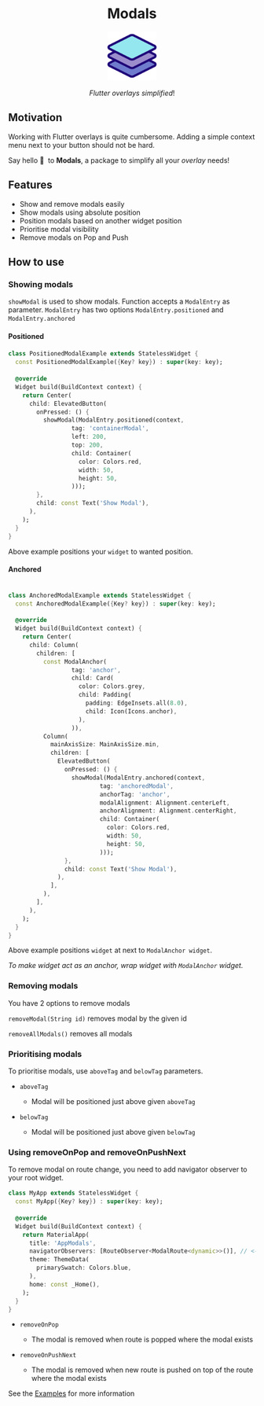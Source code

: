 <div align="center">

# Modals


<p align="center">
<img src="https://raw.githubusercontent.com/KlausJokisuo/modals/master/assets/modals_icon.png" height="100" alt="Modals" />
</p>

_Flutter overlays simplified_!
</div>

## Motivation

Working with Flutter overlays is quite cumbersome. Adding a simple context menu next to your button should not be hard.

Say hello&nbsp;👋 &nbsp;to **Modals**, a package to simplify all your _overlay_ needs!

## Features

* Show and remove modals easily
* Show modals using absolute position
* Position modals based on another widget position
* Prioritise modal visibility
* Remove modals on Pop and Push


## How to use

### Showing modals
`showModal` is used to show modals. Function accepts a `ModalEntry` as parameter.
`ModalEntry` has two options `ModalEntry.positioned` and `ModalEntry.anchored`

#### Positioned
```dart
class PositionedModalExample extends StatelessWidget {
  const PositionedModalExample({Key? key}) : super(key: key);

  @override
  Widget build(BuildContext context) {
    return Center(
      child: ElevatedButton(
        onPressed: () {
          showModal(ModalEntry.positioned(context,
                  tag: 'containerModal',
                  left: 200,
                  top: 200,
                  child: Container(
                    color: Colors.red,
                    width: 50,
                    height: 50,
                  )));
        },
        child: const Text('Show Modal'),
      ),
    );
  }
}
```

Above example positions your `widget` to wanted position.

#### Anchored

```dart

class AnchoredModalExample extends StatelessWidget {
  const AnchoredModalExample({Key? key}) : super(key: key);

  @override
  Widget build(BuildContext context) {
    return Center(
      child: Column(
        children: [
          const ModalAnchor(
                  tag: 'anchor',
                  child: Card(
                    color: Colors.grey,
                    child: Padding(
                      padding: EdgeInsets.all(8.0),
                      child: Icon(Icons.anchor),
                    ),
                  )),
          Column(
            mainAxisSize: MainAxisSize.min,
            children: [
              ElevatedButton(
                onPressed: () {
                  showModal(ModalEntry.anchored(context,
                          tag: 'anchoredModal',
                          anchorTag: 'anchor',
                          modalAlignment: Alignment.centerLeft,
                          anchorAlignment: Alignment.centerRight,
                          child: Container(
                            color: Colors.red,
                            width: 50,
                            height: 50,
                          )));
                },
                child: const Text('Show Modal'),
              ),
            ],
          ),
        ],
      ),
    );
  }
}
```

Above example positions `widget` at next to `ModalAnchor widget`.

_To make widget act as an anchor, wrap widget with `ModalAnchor` widget._

### Removing modals

You have 2 options to remove modals

`removeModal(String id)` removes modal by the given id

`removeAllModals()` removes all modals

### Prioritising modals

To prioritise modals, use `aboveTag` and `belowTag` parameters.

* `aboveTag`
  * Modal will be positioned just above given `aboveTag`


* `belowTag`
  * Modal will be positioned just above given `belowTag`


### Using removeOnPop and removeOnPushNext

To remove modal on route change, you need to add navigator observer to your root widget.

````dart
class MyApp extends StatelessWidget {
  const MyApp({Key? key}) : super(key: key);

  @override
  Widget build(BuildContext context) {
    return MaterialApp(
      title: 'AppModals',
      navigatorObservers: [RouteObserver<ModalRoute<dynamic>>()], // <- This line here
      theme: ThemeData(
        primarySwatch: Colors.blue,
      ),
      home: const _Home(),
    );
  }
}
````

* `removeOnPop`
  * The modal is removed when route is popped where the modal exists

* `removeOnPushNext`
  * The modal is removed when new route is pushed on top of the route where the modal exists





See the [Examples](https://github.com/KlausJokisuo/modals/tree/master/example) for more information